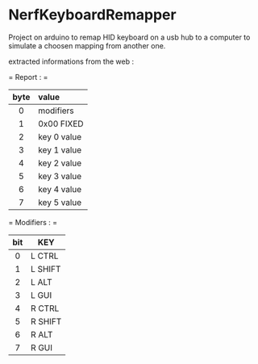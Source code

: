 NerfKeyboardRemapper
====================

Project on arduino to remap HID keyboard on a usb hub to a computer to simulate a choosen mapping from another one.

extracted informations from the web :

= Report : =

| byte |  value      |
|:----:|:------------|
| 0    | modifiers   |
| 1    | 0x00 FIXED  |
| 2    | key 0 value |
| 3    | key 1 value |
| 4    | key 2 value |
| 5    | key 3 value |
| 6    | key 4 value |
| 7    | key 5 value |

= Modifiers : =

| bit | KEY     |
|:---:|---------|
|  0  | L CTRL  |
|  1  | L SHIFT |
|  2  | L ALT   |
|  3  | L GUI   |
|  4  | R CTRL  |
|  5  | R SHIFT |
|  6  | R ALT   |
|  7  | R GUI   |
